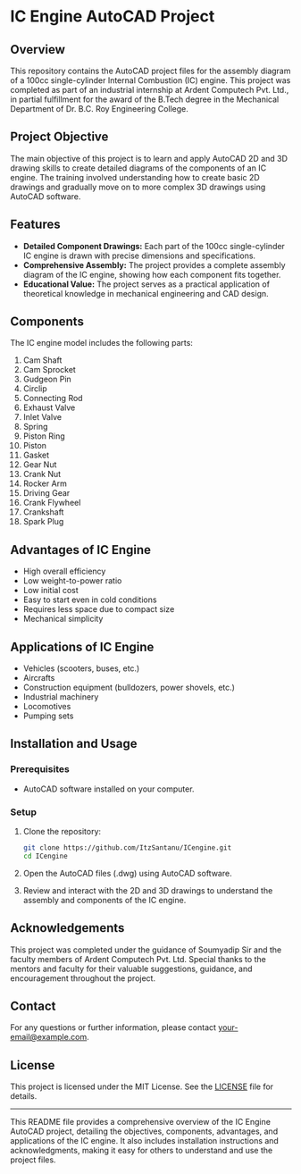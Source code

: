 # IC Engine AutoCAD Project

## Overview

This repository contains the AutoCAD project files for the assembly diagram of a 100cc single-cylinder Internal Combustion (IC) engine. This project was completed as part of an industrial internship at Ardent Computech Pvt. Ltd., in partial fulfillment for the award of the B.Tech degree in the Mechanical Department of Dr. B.C. Roy Engineering College.

## Project Objective

The main objective of this project is to learn and apply AutoCAD 2D and 3D drawing skills to create detailed diagrams of the components of an IC engine. The training involved understanding how to create basic 2D drawings and gradually move on to more complex 3D drawings using AutoCAD software.

## Features

- **Detailed Component Drawings:** Each part of the 100cc single-cylinder IC engine is drawn with precise dimensions and specifications.
- **Comprehensive Assembly:** The project provides a complete assembly diagram of the IC engine, showing how each component fits together.
- **Educational Value:** The project serves as a practical application of theoretical knowledge in mechanical engineering and CAD design.

## Components

The IC engine model includes the following parts:

1. Cam Shaft
2. Cam Sprocket
3. Gudgeon Pin
4. Circlip
5. Connecting Rod
6. Exhaust Valve
7. Inlet Valve
8. Spring
9. Piston Ring
10. Piston
11. Gasket
12. Gear Nut
13. Crank Nut
14. Rocker Arm
15. Driving Gear
16. Crank Flywheel
17. Crankshaft
18. Spark Plug

## Advantages of IC Engine

- High overall efficiency
- Low weight-to-power ratio
- Low initial cost
- Easy to start even in cold conditions
- Requires less space due to compact size
- Mechanical simplicity

## Applications of IC Engine

- Vehicles (scooters, buses, etc.)
- Aircrafts
- Construction equipment (bulldozers, power shovels, etc.)
- Industrial machinery
- Locomotives
- Pumping sets

## Installation and Usage

### Prerequisites

- AutoCAD software installed on your computer.

### Setup

1. Clone the repository:
    ```bash
    git clone https://github.com/ItzSantanu/ICengine.git
    cd ICengine
    ```

2. Open the AutoCAD files (.dwg) using AutoCAD software.

3. Review and interact with the 2D and 3D drawings to understand the assembly and components of the IC engine.

## Acknowledgements

This project was completed under the guidance of Soumyadip Sir and the faculty members of Ardent Computech Pvt. Ltd. Special thanks to the mentors and faculty for their valuable suggestions, guidance, and encouragement throughout the project.

## Contact

For any questions or further information, please contact [your-email@example.com](mailto:your-email@example.com).

## License

This project is licensed under the MIT License. See the [LICENSE](LICENSE) file for details.

---

This README file provides a comprehensive overview of the IC Engine AutoCAD project, detailing the objectives, components, advantages, and applications of the IC engine. It also includes installation instructions and acknowledgments, making it easy for others to understand and use the project files.
